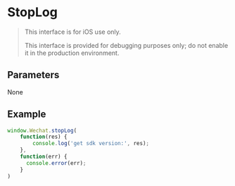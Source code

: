 # StopLog

> This interface is for iOS use only.
>
> This interface is provided for debugging purposes only; do not enable it in the production environment.

## Parameters

None

## Example

```javascript
window.Wechat.stopLog(
    function(res) {
        console.log('get sdk version:', res);
    },
  	function(err) {
      console.error(err);
    }
)
```